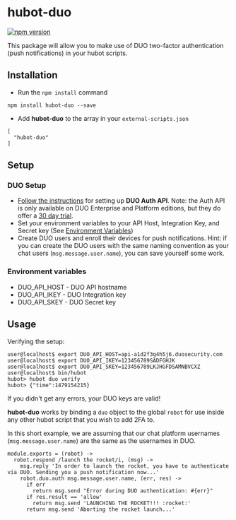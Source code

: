# hubot-duo
[![npm version](https://badge.fury.io/js/hubot-duo.svg)](https://badge.fury.io/js/hubot-duo)

This package will allow you to make use of DUO two-factor authentication (push notifications) in your hubot scripts.

## Installation

- Run the `npm install` command
```
npm install hubot-duo --save
```

- Add **hubot-duo** to the array in your `external-scripts.json`
```
[
  "hubot-duo"
]
```

## Setup

### DUO Setup

- [Follow the instructions](https://duo.com/docs/authapi) for setting up **DUO Auth API**. Note: the Auth API is only available on DUO Enterprise and Platform editions, but they do offer a [30 day trial](https://duo.com/trial). 
- Set your environment variables to your API Host, Integration Key, and Secret key (See [Environment Variables](#environment-variables))
- Create DUO users and enroll their devices for push notifications. Hint: if you can create the DUO users with the same naming convention as your chat users (`msg.message.user.name`), you can save yourself some work.

### Environment variables

- DUO_API_HOST - DUO API hostname
- DUO_API_IKEY - DUO Integration key  
- DUO_API_SKEY - DUO Secret key

## Usage
Verifying the setup:
```
user@localhost$ export DUO_API_HOST=api-a1d2f3g4h5j6.duosecurity.com
user@localhost$ export DUO_API_IKEY=123456789SADFGHJK
user@localhost$ export DUO_API_SKEY=123456789LKJHGFDSAMNBVCXZ
user@localhost$ bin/hubot
hubot> hubot duo verify
hubot> {"time":1479154215}
```
If you didn't get any errors, your DUO keys are valid!


**hubot-duo** works by binding a `duo` object to the global `robot` for use inside any other hubot script that you wish to add 2FA to.

In this short example, we are assuming that our chat platform usernames (`msg.message.user.name`) are the same as the usernames in DUO.
```
module.exports = (robot) ->
  robot.respond /launch the rocket/i, (msg) ->
    msg.reply 'In order to launch the rocket, you have to authenticate via DUO. Sending you a push notification now...'
    robot.duo.auth msg.message.user.name, (err, res) ->
      if err
        return msg.send "Error during DUO authentication: #{err}"
      if res.result == 'allow'
        return msg.send 'LAUNCHING THE ROCKET!!! :rocket:'
      return msg.send 'Aborting the rocket launch...'
```